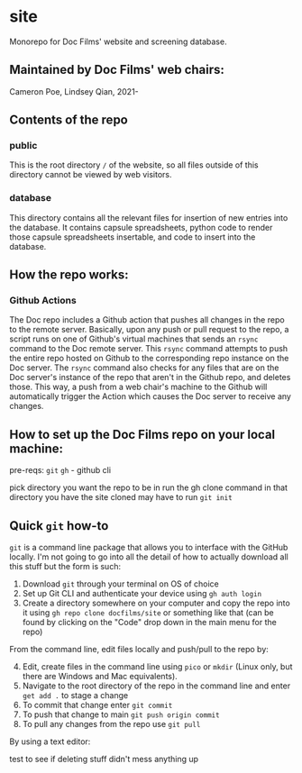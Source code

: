 # site

Monorepo for Doc Films' website and screening database.

## Maintained by Doc Films' web chairs:

Cameron Poe, Lindsey Qian, 2021-

## Contents of the repo

### public

This is the root directory `/` of the website, so all files outside of this directory cannot be viewed by web visitors.

### database

This directory contains all the relevant files for insertion of new entries into the database. It contains capsule spreadsheets, python code to render those capsule spreadsheets insertable, and code to insert into the database.

## How the repo works:

### Github Actions

The Doc repo includes a Github action that pushes all changes in the repo to the remote server. Basically, upon any push or pull request to the repo, a script runs on one of Github's virtual machines that sends an `rsync` command to the Doc remote server. This `rsync` command attempts to push the entire repo hosted on Github to the corresponding repo instance on the Doc server. The `rsync` command also checks for any files that are on the Doc server's instance of the repo that aren't in the Github repo, and deletes those. This way, a push from a web chair's machine to the Github will automatically trigger the Action which causes the Doc server to receive any changes.  

## How to set up the Doc Films repo on your local machine:
pre-reqs:
`git`
`gh` - github cli


pick directory you want the repo to be in
run the gh clone command in that directory
you have the site cloned
may have to run `git init`














## Quick  `git` how-to
`git` is a command line package that allows you to interface with the GitHub locally. I'm not going to go into all the detail of how to actually download all this stuff but the form is such:

1. Download `git` through your terminal on OS of choice
2. Set up Git CLI and authenticate your device using `gh auth login`
3. Create a directory somewhere on your computer and copy the repo into it using `gh repo clone docfilms/site` or something like that (can be found by clicking on the "Code" drop down in the main menu for the repo)

From the command line, edit files locally and push/pull to the repo by:

4. Edit, create files in the command line using `pico` or `mkdir` (Linux only, but there are Windows and Mac equivalents).
5. Navigate to the root directory of the repo in the command line and enter `get add .` to stage a change
6. To commit that change enter `git commit`
7. To push that change to main `git push origin commit`
8. To pull any changes from the repo use `git pull`

By using a text editor:

test to see if deleting stuff didn't mess anything up
